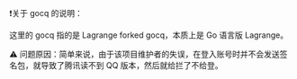 ❗关于 gocq 的说明：

这里的 gocq 指的是 Lagrange forked gocq，本质上是 Go 语言版 Lagrange。

⚠️ 问题原因：简单来说，由于该项目维护者的失误，在登入账号时并不会发送签名包，就导致了腾讯读不到 QQ 版本，然后就给拦了不给登。